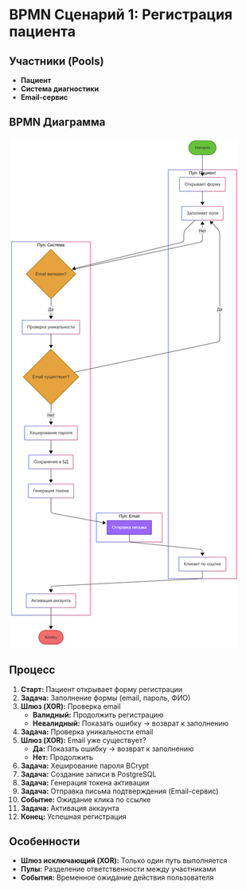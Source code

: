 # BPMN Сценарий 1: Регистрация пациента

## Участники (Pools)
- **Пациент**
- **Система диагностики**
- **Email-сервис**

## BPMN Диаграмма

![Диаграмма](../img/diagrams/bpmn-1.png)

## Процесс

1. **Старт:** Пациент открывает форму регистрации
2. **Задача:** Заполнение формы (email, пароль, ФИО)
3. **Шлюз (XOR):** Проверка email
   - **Валидный:** Продолжить регистрацию
   - **Невалидный:** Показать ошибку → возврат к заполнению
4. **Задача:** Проверка уникальности email
5. **Шлюз (XOR):** Email уже существует?
   - **Да:** Показать ошибку → возврат к заполнению
   - **Нет:** Продолжить
6. **Задача:** Хеширование пароля BCrypt
7. **Задача:** Создание записи в PostgreSQL
8. **Задача:** Генерация токена активации
9. **Задача:** Отправка письма подтверждения (Email-сервис)
10. **Событие:** Ожидание клика по ссылке
11. **Задача:** Активация аккаунта
12. **Конец:** Успешная регистрация

## Особенности
- **Шлюз исключающий (XOR):** Только один путь выполняется
- **Пулы:** Разделение ответственности между участниками
- **События:** Временное ожидание действия пользователя
